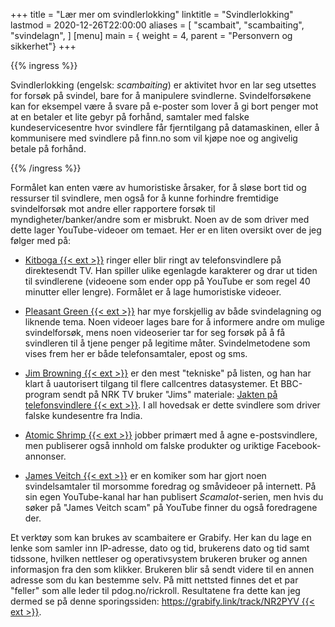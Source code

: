 +++
title = "Lær mer om svindlerlokking"
linktitle = "Svindlerlokking"
lastmod = 2020-12-26T22:00:00
aliases = [
    "scambait",
    "scambaiting",
    "svindelagn",
]
	[menu]
	main = { weight = 4, parent = "Personvern og sikkerhet"}
+++

{{% ingress %}}

Svindlerlokking (engelsk: *scambaiting*) er aktivitet hvor en lar seg utsettes for forsøk på
svindel, bare for å manipulere
svindlerne. Svindelforsøkene kan for eksempel være å svare på e-poster som lover å gi bort penger
mot at en betaler et lite gebyr på forhånd, samtaler med falske kundeservicesentre hvor svindlere
får fjerntilgang på datamaskinen, eller å kommunisere med svindlere på finn.no som vil kjøpe noe og
angivelig betale på forhånd.

{{% /ingress %}}

Formålet kan enten være av humoristiske årsaker, for å sløse bort tid og ressurser til svindlere,
men også for å kunne forhindre fremtidige svindelforsøk mot andre eller rapportere forsøk til
myndigheter/banker/andre som er misbrukt. Noen av de som driver med dette lager YouTube-videoer om
temaet. Her er en liten oversikt over de jeg følger med på:

- [Kitboga {{< ext >}}][kitboga] ringer eller blir ringt av telefonsvindlere på direktesendt
TV. Han spiller
ulike egenlagde karakterer og drar ut tiden til svindlerene (videoene som ender opp på YouTube er
som regel 40 minutter eller lengre). Formålet er å lage humoristiske videoer.

- [Pleasant Green {{< ext >}}][pg] har mye forskjellig av både svindelagning og liknende tema.
Noen videoer
lages bare for å informere andre om mulige svindelforsøk, mens noen videoserier tar for seg forsøk
på å få svindleren til å tjene penger på legitime måter. Svindelmetodene som vises frem her er både
telefonsamtaler, epost og sms.

- [Jim Browning {{< ext >}}][jb] er den mest "tekniske" på listen, og han har klart å
uautorisert tilgang til
flere callcentres datasystemer. Et BBC-program sendt på NRK TV bruker "Jims" materiale: [Jakten på
telefonsvindlere {{< ext >}}][jpt]. I all hovedsak er dette svindlere som driver falske
kundesentre fra India.

- [Atomic Shrimp {{< ext >}}][as] jobber primært med å agne e-postsvindlere, men publiserer
også innhold om
falske produkter og uriktige Facebook-annonser.

- [James Veitch {{< ext >}}][jv] er en komiker som har gjort noen svindelsamtaler til
morsomme foredrag og småvideoer på internett. På sin egen YouTube-kanal har han publisert
_Scamalot_-serien, men hvis du søker på "James Veitch scam" på YouTube finner du også
foredragene der.

Et verktøy som kan brukes av scambaitere er Grabify. Her kan du lage en lenke som samler inn
IP-adresse, dato og tid, brukerens dato og tid samt tidssone, hvilken nettleser og operativsystem
brukeren bruker og annen informasjon fra den som klikker. Brukeren blir så sendt videre til en annen
adresse som du kan bestemme selv.  På mitt nettsted finnes det et par "feller" som alle leder til
pdog.no/rickroll. Resultatene fra dette kan jeg dermed se på denne sporingssiden:
[https://grabify.link/track/NR2PYV {{< ext >}}](https://grabify.link/track/NR2PYV).

[kitboga]: https://www.youtube.com/channel/UCm22FAXZMw1BaWeFszZxUKw
[pg]: https://www.youtube.com/channel/UCAPrhJwVweWZA8GEPoClSdw
[jb]: https://www.youtube.com/channel/UCBNG0osIBAprVcZZ3ic84vw
[jpt]: https://tv.nrk.no/program/KOID20006620
[as]: https://www.youtube.com/c/AtomicShrimp/featured
[jv]: https://www.youtube.com/c/jamesveitch/playlists
